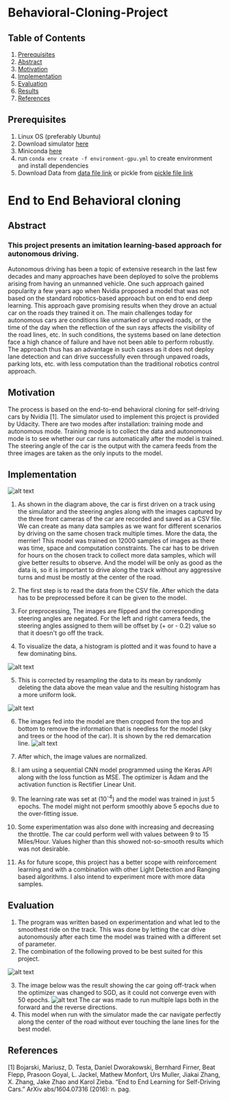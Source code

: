 # Behavioral-Cloning-Project

## Table of Contents
1. [Prerequisites](#prerequisites)
2. [Abstract](#abstract)
3. [Motivation](#motivation)
4. [Implementation](#implementation)
5. [Evaluation](#evaluation)
6. [Results](#results)
7. [References](#references)

## Prerequisites
1. Linux OS (preferably Ubuntu)
2. Download simulator [here](https://s3-us-west-1.amazonaws.com/udacity-selfdrivingcar/Term1-Sim/term1-simulator-linux.zip)
3. Miniconda [here](https://repo.continuum.io/miniconda/Miniconda3-latest-Linux-x86_64.sh)
4. run `conda env create -f environment-gpu.yml` to create environment and install dependencies
5. Download Data from [data file link](https://duckduckgo.com) or pickle from [pickle file link]()


# End to End Behavioral cloning 
## Abstract
### This project presents an imitation learning-based approach for autonomous driving.
Autonomous driving has been a topic of extensive research in the last few decades and many approaches have been deployed to solve the problems arising from having an unmanned vehicle. One such approach gained popularity a few years ago when Nvidia proposed a model that was not based on the standard robotics-based approach but on end to end deep learning. This approach gave promising results when they drove an actual car on the roads they trained it on. 
The main challenges today for autonomous cars are conditions like unmarked or unpaved roads, or the time of the day when the reflection of the sun rays affects the visibility of the road lines, etc. In such conditions, the systems based on lane detection face a high chance of failure and have not been able to perform robustly. The approach thus has an advantage in such cases as it does not deploy lane detection and can drive successfully even through unpaved roads, parking lots, etc. with less computation than the traditional robotics control approach.


<!-- ![alt text](images/hist_before.png "Title") -->
## Motivation

The process is based on the end-to-end behavioral cloning for self-driving cars by Nvidia [1]. The simulator used to implement this project is provided by Udacity. There are two modes after installation: training mode and autonomous mode.
Training mode is to collect the data and autonomous mode is to see whether our car runs automatically after the model is trained. The steering angle of the car is the output with the camera feeds from the three images are taken as the only inputs to the model.

## Implementation
![alt text](images/pop.png "Title")
1. As shown in the diagram above, the car is first driven on a track using the simulator and the steering angles along with the images captured by the three front cameras of the car are recorded and saved as a CSV file. We can create as many data samples as we want for different scenarios by driving on the same chosen track multiple times. More the data, the merrier! This model was trained on 12000 samples of images as there was time, space and computation constraints. The car has to be driven for hours on the chosen track to collect more data samples, which will give better results to observe.
And the model will be only as good as the data is, so it is important to drive along the track without any aggressive turns and must be mostly at the center of the road.

2. The first step is to read the data from the CSV file. After which the data has to be preprocessed before it can be given to the model.

3. For preprocessing, The images are flipped and the corresponding steering angles are negated. For the left and right camera feeds, the steering angles assigned to them will be offset by (+ or - 0.2) value so that it doesn't go off the track.
4. To visualize the data, a histogram is plotted and it was found to have a few dominating bins. 

![alt text](images/hist_before.png "Title")

5. This is corrected by resampling the data to its mean by randomly deleting the data above the mean value and the resulting histogram has a more uniform look.

![alt text](images/hist_after.png "Title")

6. The images fed into the model are then cropped from the top and bottom to remove the information that is needless for the model (sky and trees or the hood of the car). It is shown by the red demarcation line.
![alt text](images/demark.png "Title")
 
7. After which, the image values are normalized.
8. I am using a sequential CNN model programmed using the Keras API along with the loss function as MSE. The optimizer is Adam and the activation function is Rectifier Linear Unit.
9.  The learning rate was set at (10<sup>-4</sup>) and the model was trained in just 5 epochs. The model might not perform smoothly above 5 epochs due to the over-fitting issue.
10. Some experimentation was also done with increasing and decreasing the throttle. The car could perform well with values between 9 to 15 Miles/Hour. Values higher than this showed not-so-smooth results which was not desirable.
11. As for future scope, this project has a better scope with reinforcement learning and with a combination with other Light Detection and Ranging based algorithms. I also intend to experiment more with more data samples.

## Evaluation

1. The program was written based on experimentation and what led to the smoothest ride on the track. This was done by letting the car drive autonomously after each time the model was trained with a different set of parameter. 
2. The combination of the following proved to be best suited for this project.

![alt text](./table.png "Title")  

3. The image below was the result showing the car going off-track when the optimizer was changed to SGD, as it could not converge even with 50 epochs.
![alt text](./unnamed-2.png "Title") 
The car was made to run multiple laps both in the forward and the reverse directions.
4. This model when run with the simulator made the car navigate perfectly along the center of the road without ever touching the lane lines for the best model.

## References
[1] Bojarski, Mariusz, D. Testa, Daniel Dworakowski, Bernhard Firner, Beat Flepp, Prasoon Goyal, L. Jackel, Mathew Monfort, Urs Muller, Jiakai Zhang, X. Zhang, Jake Zhao and Karol Zieba. “End to End Learning for Self-Driving Cars.” ArXiv abs/1604.07316 (2016): n. pag.
